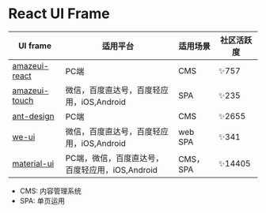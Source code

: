 # React UI Frame

| UI frame | 适用平台 | 适用场景 | 社区活跃度 |
| -- | -- | -- | -- |
| [amazeui-react](https://github.com/amazeui/amazeui-react) | PC端 | CMS | ✨757 |
| [amazeui-touch](https://github.com/amazeui/amazeui-touch) | 微信，百度直达号，百度轻应用，iOS,Android | SPA | ✨235 |
| [ant-design](https://github.com/ant-design/ant-design) | PC端 | CMS | ✨2655 |
| [we-ui](https://github.com/weui/react-weui) | 微信，百度直达号，百度轻应用，iOS,Android | web SPA | ✨341 |
| [material-ui](https://github.com/callemall/material-ui) | PC端，微信，百度直达号，百度轻应用，iOS,Android | CMS，SPA | ✨14405 |


* CMS: 内容管理系统
* SPA: 单页运用



